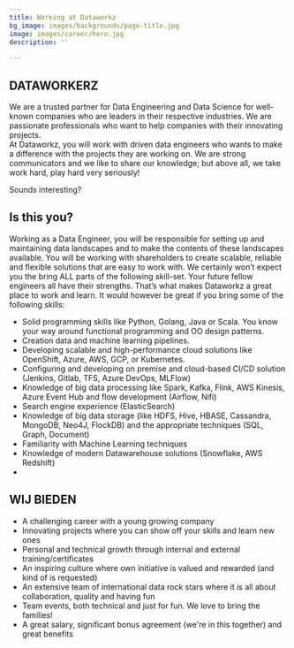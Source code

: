 ```yaml
---
title: Working at Dataworkz
bg_image: images/backgrounds/page-title.jpg
image: images/career/hero.jpg
description: ''

---
```

## DATAWORKERZ

We are a trusted partner for Data Engineering and Data Science for well-known companies who are leaders in their respective industries. We are passionate professionals who want to help companies with their innovating projects.  
At Dataworkz, you will work with driven data engineers who wants to make a difference with the projects they are working on. We are strong communicators and we like to share our knowledge; but above all, we take work hard, play hard very seriously!  

Sounds interesting? 

## Is this you? 

Working as a Data Engineer, you will be responsible for setting up and maintaining data landscapes and to make the contents of these landscapes available. You will be working with shareholders to create scalable, reliable and flexible solutions that are easy to work with. We certainly won’t expect you the bring ALL parts of the following skill-set. Your future fellow engineers all have their strengths. That’s what makes Dataworkz a great place to work and learn. It would however be great if you bring some of the following skills:  

* Solid programming skills like Python, Golang, Java or Scala. You know your way around functional programming and OO design patterns.  
* Creation data and machine learning pipelines.
* Developing scalable and high-performance cloud solutions like OpenShift, Azure, AWS, GCP, or Kubernetes.
* Configuring and developing on premise and cloud-based CI/CD solution (Jenkins, Gitlab, TFS, Azure DevOps, MLFlow) 
* Knowledge of big data processing like Spark, Kafka, Flink, AWS Kinesis, Azure Event Hub and flow development (Airflow, Nifi) 
* Search engine experience (ElasticSearch) 
* Knowledge of big data storage (like HDFS, Hive, HBASE, Cassandra, MongoDB, Neo4J, FlockDB) and the appropriate techniques (SQL, Graph, Document) 
* Familiarity with Machine Learning techniques 
* Knowledge of modern Datawarehouse solutions (Snowflake, AWS Redshift) 
*

## WIJ BIEDEN

* A challenging career with a young growing company  
* Innovating projects where you can show off your skills and learn new ones
* Personal and technical growth through internal and external training/certificates 
* An inspiring culture where own initiative is valued and rewarded (and kind of is requested) 
* An extensive team of international data rock stars where it is all about collaboration, quality and having fun
* Team events, both technical and just for fun. We love to bring the families!  
* A great salary, significant bonus agreement (we're in this together) and great benefits
